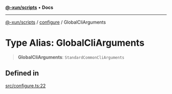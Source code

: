 [**@-xun/scripts**](../../README.md) • **Docs**

***

[@-xun/scripts](../../README.md) / [configure](../README.md) / GlobalCliArguments

# Type Alias: GlobalCliArguments

> **GlobalCliArguments**: `StandardCommonCliArguments`

## Defined in

[src/configure.ts:22](https://github.com/Xunnamius/xscripts/blob/fe8b5ad9410ab0311eb97e1f4a935ef57dccb99d/src/configure.ts#L22)
